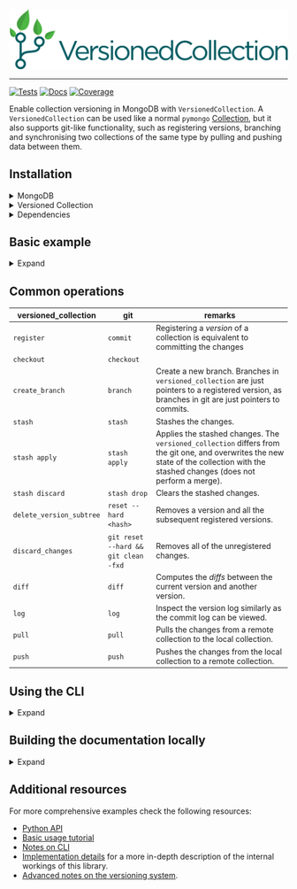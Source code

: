 ![](media/logo.png)

----

[![Tests](https://github.com/HumanisingAutonomy/versioned_collection/actions/workflows/run_tests.yml/badge.svg)](https://github.com/HumanisingAutonomy/versioned_collection/actions/workflows/run_tests.yml)
[![Docs](https://github.com/HumanisingAutonomy/cerberus/actions/workflows/build_docs.yml/badge.svg)](https://furry-spork-1cbc1088.pages.github.io/)
[![Coverage](https://github.com/HumanisingAutonomy/versioned_collection/blob/ci/coverage_badge/badge.svg)](https://github.com/HumanisingAutonomy/versioned_collection/blob/ci/coverage_badge/badge.svg)


Enable collection versioning in MongoDB with `VersionedCollection`. A
`VersionedCollection` can be used like a normal `pymongo`
[Collection](https://pymongo.readthedocs.io/en/stable/api/pymongo/collection.html),
but it also supports git-like functionality, such as registering versions,
branching and synchronising two collections of the same type by pulling and 
pushing data between them.

## Installation

<details>
  <summary>MongoDB</summary>
  

Firstly, make sure you install
[MongoDB>=5.0](https://docs.mongodb.com/manual/installation/), and enable 
[replica sets](https://docs.mongodb.com/manual/tutorial/convert-standalone-to-replica-set/)
with a single replica instance.
</details>

<details>
  <summary>Versioned Collection</summary>


```bash
pip install versioned_collection
```
</details>

<details>
  <summary>Dependencies</summary>  


  To solve the merge conflicts after pulling data from the remote collection, 
  this library uses the [Meld](https://meldmerge.org/) mergetool. To install 
  Meld, run:
  
  ```bash
  sudo apt update
  sudo apt install -y meld
  ```
  or manually download and install the package from the 
  [Meld](https://meldmerge.org/) website.

</details>


## Basic example

<details>
  <summary>Expand</summary>  


To enable versioning on a collection, firstly create a class that inherits
from `VersionedCollection`. All the interactions with the collection should be
done through this class, and not by using the database directly with `mongosh`
or other database management or querying programs, and also not by directly
accessing the collection using the `pymongo` driver.

```python
import pymongo
from versioned_collection import VersionedCollection


client = pymongo.MongoClient("mongodb://localhost:27017")
db = client['database_name']
bands_collection = VersionedCollection(db, name='bands')

bands_collection.insert_one({'name': 'Led Zeppelin'})
bands_collection.init('Initial collection version')

bands_collection.insert_one({'name': 'Black Sabbath'})
bands_collection.register(message='Second version')
```

### Note

<details>
  <summary>Access control</summary>  
If access control is enabled, the username and the password of a user that has
`readWrite` permissions to the database where the target collection is located
should be provided:

```python
host, port, user, password = get_params()

client = pymongo.MongoClient(
    host=host,
    port=port,
    username=user,
    password=password,
)

db = client['database_name']
bands_collection = VersionedCollection(
    db, 'bands', 
    username=user, 
    password=password
)
```
</details>

</details>

## Common operations


| versioned_collection     | git                                  | remarks                                                                                                                                                                                  |
|--------------------------|--------------------------------------|------------------------------------------------------------------------------------------------------------------------------------------------------------------------------------------|
| `register`               | `commit`                             | Registering a _version_ of a collection is equivalent to committing the changes                                                                                                          |
| `checkout`               | `checkout`                           |                                                                                                                                                                                          |
| `create_branch`          | `branch`                             | Create a new branch. Branches in  `versioned_collection`  are just pointers to a registered version, as branches in  git are just pointers to commits.                                   |
| `stash`                  | `stash`                              | Stashes the changes.                                                                                                                                                                     |
| `stash apply`            | `stash apply`                        | Applies the stashed changes. The  `versioned_collection`  differs from the  git one, and overwrites the new state of the collection with the stashed changes (does not perform a merge). |
| `stash discard`          | `stash drop`                         | Clears the stashed changes.                                                                                                                                                              |
| `delete_version_subtree` | `reset --hard <hash>`                | Removes a version and all the subsequent registered versions.                                                                                                                            |
| `discard_changes`        | `git reset --hard && git clean -fxd` | Removes all of the unregistered changes.                                                                                                                                                 |
| `diff`                   | `diff`                               | Computes the  _diffs_ between the current version and another version.                                                                                                                   |
| `log`                    | `log`                                | Inspect the version log similarly as the commit log can be viewed.                                                                                                                       |
| `pull`                   | `pull`                               | Pulls the changes from a remote collection to the local collection.                                                                                                                      |
| `push`                   | `push`                               | Pushes the changes from the local collection to a remote collection.                                                                           |


## Using the CLI

<details>
<summary>Expand</summary>  


After installing this library, refresh the shell or open a new one. A CLI should have been installed and can be accessed by typing `vc`.

```
usage: vc [-h] command ...

optional arguments:
  -h, --help       show this help message and exit

These are common VersionedCollection commands:
  commands
    config                Update the configuration and credentials
    use                   Set the database and the collection to use
    status                Show the status of the version tree
    init                  Initialise a collection for versioning
    create_branch         Create a new branch pointing at the current version
    register              Register a new version of the collection
    checkout              Check out a tracked version of the collection
    log                   Show version logs
    branches              Show the existing branches of the collection
    diff                  Compute the diff between the current version and another version
    discard_changes       Discard the unregistered changes of the collection
    stash                 Stash the changes of the collection. See subcommand for help
    delete_version        Delete a version and all the successor versions of it
    push                  Update remote collection by uploading a branch to it
    pull                  Fetch from and integrate a branch from a remote collection
    resolve_conflicts     Resolve the merge conflicts
    listen                Start monitoring the changes made to the collection.

```

Firstly, make sure you run `vc config` to configure the connection details
to the mongo server. See `vc config -h` for the list of parameters.

```
usage: vc config [-h] [--local | --remote] [--username USERNAME] [--password [PASSWORD]] [--host HOST] [--port PORT] commands ...

optional arguments:
  -h, --help              show this help message and exit
  --local                 whether to set the configuration for the local database
  --remote                whether to set the configuration for the remote database
  --username USERNAME     user with access to the database
  --password [PASSWORD]   password to access the database. if unfilled, a prompt will appear.
  --host HOST             host address of the mongodb server
  --port PORT             port of the mongodb server

The available subcommands:
  commands
    show                  Print the contents of the current configurationon

```

Use the flags `--local` and `--remote` to update the database connection
information for the local or the remote collection. If no flag is passed,
by default the configuration for the local database is updated. Note that
the 'remote' can be on the same host, but in other database.

To perform versioning operations on a versioned collection make sure you
select it by using `vc use`.

```
usage: vc use [-h] -d DATABASE -c COLLECTION

optional arguments:
  -h, --help            show this help message and exit
  -d DATABASE, --database DATABASE
                        Database containing the versioned collection
  -c COLLECTION, --collection COLLECTION
                        Name of the versioned collection
```

</details>

## Building the documentation locally

<details>
  <summary>Expand</summary>  


To build documentation in various formats, you will need
[Sphinx](https://www.sphinx-doc.org/en/master/):

```bash
pip install -r docs/requirements.txt
.scripts/build_docs.sh
```

This will build the documentation in html format. If other formats are
preferred, run

```bash
.scripts/build_docs.sh <format>
```
</details>


## Additional resources

For more comprehensive examples check the following resources:

- [Python API](https://furry-spork-1cbc1088.pages.github.io/versioned_collection.collection.versioned_collection.html)
- [Basic usage tutorial](https://furry-spork-1cbc1088.pages.github.io/tutorials/basics.html)
- [Notes on CLI](https://furry-spork-1cbc1088.pages.github.io/command_line.html)
- [Implementation details](https://furry-spork-1cbc1088.pages.github.io/notes/internals.html) for a more in-depth
  description of the internal workings of this library.
- [Advanced notes on the versioning system](https://furry-spork-1cbc1088.pages.github.io/notes/versioning_system.html#).







